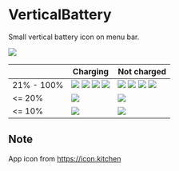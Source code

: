 # VerticalBattery

Small vertical battery icon on menu bar.

![](https://github.com/user-attachments/assets/eb44b348-c6e2-4f2c-84e2-0c17b9cb2b5b)

| | Charging | Not charged |
| - | - | - |
| 21% - 100% | ![](https://github.com/user-attachments/assets/7958323d-14f3-45b3-a632-208d9eaa7619) ![](https://github.com/user-attachments/assets/4da987ac-4934-46c2-a32e-b8ed45a8c326) ![](https://github.com/user-attachments/assets/f0945698-d8e3-4772-861a-682965640832) ![](https://github.com/user-attachments/assets/e2d925a7-087d-4b4f-b0b2-956bd67eeb50) | ![](https://github.com/user-attachments/assets/6becc891-4def-47dd-93b3-2bca1ee4f528) ![](https://github.com/user-attachments/assets/2f400408-edeb-4152-92a2-0ae89b4f4b28) ![](https://github.com/user-attachments/assets/cc237553-7f06-4271-bda8-1dcc6f062dbd) ![](https://github.com/user-attachments/assets/32f9961c-11bc-43e0-9342-61c12edf6c0b) |
| <= 20% | ![](https://github.com/user-attachments/assets/4362d361-2984-45b2-a414-7f333324dfc7) | ![](https://github.com/user-attachments/assets/3e1047b9-7829-4bc7-b6cb-ab81e3187317) |
| <= 10% | ![](https://github.com/user-attachments/assets/af459169-fa43-45ef-a889-bfbdb2685dcb) | ![](https://github.com/user-attachments/assets/8b337830-263c-4481-a6f0-6d1b3117b3ce) |



## Note

App icon from https://icon.kitchen
